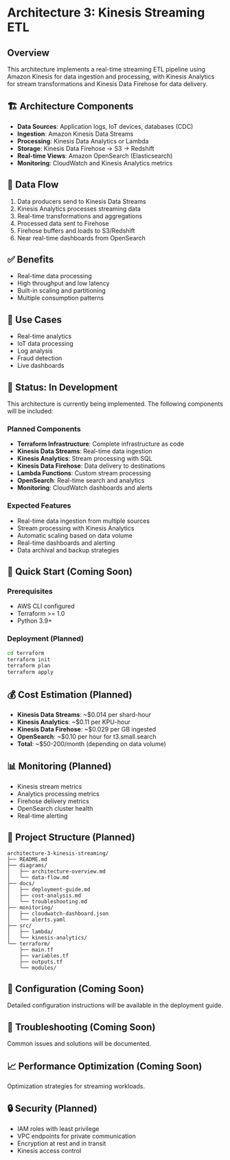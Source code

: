 # Architecture 3: Kinesis Streaming ETL

## Overview
This architecture implements a real-time streaming ETL pipeline using Amazon Kinesis for data ingestion and processing, with Kinesis Analytics for stream transformations and Kinesis Data Firehose for data delivery.

## 🏗️ Architecture Components
- **Data Sources**: Application logs, IoT devices, databases (CDC)
- **Ingestion**: Amazon Kinesis Data Streams
- **Processing**: Kinesis Data Analytics or Lambda
- **Storage**: Kinesis Data Firehose → S3 → Redshift
- **Real-time Views**: Amazon OpenSearch (Elasticsearch)
- **Monitoring**: CloudWatch and Kinesis Analytics metrics

## 🔄 Data Flow
1. Data producers send to Kinesis Data Streams
2. Kinesis Analytics processes streaming data
3. Real-time transformations and aggregations
4. Processed data sent to Firehose
5. Firehose buffers and loads to S3/Redshift
6. Near real-time dashboards from OpenSearch

## ✅ Benefits
- Real-time data processing
- High throughput and low latency
- Built-in scaling and partitioning
- Multiple consumption patterns

## 🎯 Use Cases
- Real-time analytics
- IoT data processing
- Log analysis
- Fraud detection
- Live dashboards

## 🚧 Status: In Development

This architecture is currently being implemented. The following components will be included:

### Planned Components
- **Terraform Infrastructure**: Complete infrastructure as code
- **Kinesis Data Streams**: Real-time data ingestion
- **Kinesis Analytics**: Stream processing with SQL
- **Kinesis Data Firehose**: Data delivery to destinations
- **Lambda Functions**: Custom stream processing
- **OpenSearch**: Real-time search and analytics
- **Monitoring**: CloudWatch dashboards and alerts

### Expected Features
- Real-time data ingestion from multiple sources
- Stream processing with Kinesis Analytics
- Automatic scaling based on data volume
- Real-time dashboards and alerting
- Data archival and backup strategies

## 🚀 Quick Start (Coming Soon)

### Prerequisites
- AWS CLI configured
- Terraform >= 1.0
- Python 3.9+

### Deployment (Planned)
```bash
cd terraform
terraform init
terraform plan
terraform apply
```

## 💰 Cost Estimation (Planned)
- **Kinesis Data Streams**: ~$0.014 per shard-hour
- **Kinesis Analytics**: ~$0.11 per KPU-hour
- **Kinesis Data Firehose**: ~$0.029 per GB ingested
- **OpenSearch**: ~$0.10 per hour for t3.small.search
- **Total**: ~$50-200/month (depending on data volume)

## 📊 Monitoring (Planned)
- Kinesis stream metrics
- Analytics processing metrics
- Firehose delivery metrics
- OpenSearch cluster health
- Real-time alerting

## 📁 Project Structure (Planned)
```
architecture-3-kinesis-streaming/
├── README.md
├── diagrams/
│   ├── architecture-overview.md
│   └── data-flow.md
├── docs/
│   ├── deployment-guide.md
│   ├── cost-analysis.md
│   └── troubleshooting.md
├── monitoring/
│   ├── cloudwatch-dashboard.json
│   └── alerts.yaml
├── src/
│   ├── lambda/
│   └── kinesis-analytics/
└── terraform/
    ├── main.tf
    ├── variables.tf
    ├── outputs.tf
    └── modules/
```

## 🔧 Configuration (Coming Soon)
Detailed configuration instructions will be available in the deployment guide.

## 🐛 Troubleshooting (Coming Soon)
Common issues and solutions will be documented.

## 📈 Performance Optimization (Coming Soon)
Optimization strategies for streaming workloads.

## 🔒 Security (Planned)
- IAM roles with least privilege
- VPC endpoints for private communication
- Encryption at rest and in transit
- Kinesis access control
